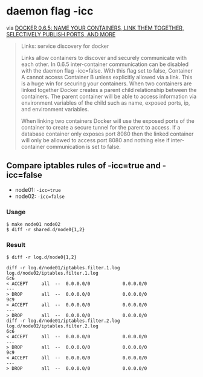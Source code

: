 # daemon flag -icc

via [DOCKER 0.6.5: NAME YOUR CONTAINERS, LINK THEM TOGETHER, SELECTIVELY PUBLISH PORTS, AND MORE](http://blog.docker.io/2013/10/docker-0-6-5-links-container-naming-advanced-port-redirects-host-integration/)

> Links: service discovery for docker
>
> Links allow containers to discover and securely communicate with each other. In 0.6.5 inter-container communication can be disabled with the daemon flag -icc=false. With this flag set to false, Container A cannot access Container B unless explicitly allowed via a link. This is a huge win for securing your containers. When two containers are linked together Docker creates a parent child relationship between the containers. The parent container will be able to access information via environment variables of the child such as name, exposed ports, ip, and environment variables.
>
> When linking two containers Docker will use the exposed ports of the container to create a secure tunnel for the parent to access. If a database container only exposes port 8080 then the linked container will only be allowed to access port 8080 and nothing else if inter-container communication is set to false.

## Compare iptables rules of -icc=true and -icc=false

+ node01: `-icc=true`
+ node02: `-icc=false`

### Usage

```
$ make node01 node02
$ diff -r shared.d/node0{1,2}
```

### Result

```
$ diff -r log.d/node0{1,2}
```

```
diff -r log.d/node01/iptables.filter.1.log log.d/node02/iptables.filter.1.log
6c6
< ACCEPT     all  --  0.0.0.0/0            0.0.0.0/0
---
> DROP       all  --  0.0.0.0/0            0.0.0.0/0
9c9
< ACCEPT     all  --  0.0.0.0/0            0.0.0.0/0
---
> DROP       all  --  0.0.0.0/0            0.0.0.0/0
diff -r log.d/node01/iptables.filter.2.log log.d/node02/iptables.filter.2.log
6c6
< ACCEPT     all  --  0.0.0.0/0            0.0.0.0/0
---
> DROP       all  --  0.0.0.0/0            0.0.0.0/0
9c9
< ACCEPT     all  --  0.0.0.0/0            0.0.0.0/0
---
> DROP       all  --  0.0.0.0/0            0.0.0.0/0
```
